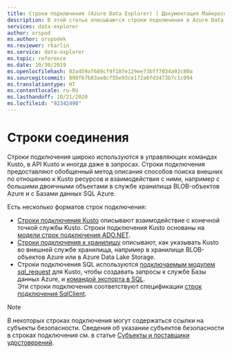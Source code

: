 ```yaml
---
title: Строки подключения (Azure Data Explorer) | Документация Майкрософт
description: В этой статье описываются строки подключения в Azure Data Explorer.
services: data-explorer
author: orspod
ms.author: orspodek
ms.reviewer: rkarlin
ms.service: data-explorer
ms.topic: reference
ms.date: 10/30/2019
ms.openlocfilehash: 02a459af689cf9f18fe129ee73bff7034a92c80a
ms.sourcegitcommit: 898f67b83ae8cf55e93ce172a6fd3473b7c1c094
ms.translationtype: HT
ms.contentlocale: ru-RU
ms.lasthandoff: 10/21/2020
ms.locfileid: "92342490"
---
```

# <a name="connection-strings"></a>Строки соединения

Строки подключения широко используются в управляющих командах Kusto, в API Kusto и иногда даже в запросах.
Строки подключения предоставляют обобщенный метод описания способов поиска внешних по отношению к Kusto ресурсов и взаимодействия с ними, например с большими двоичными объектами в службе хранилища BLOB-объектов Azure и с Базами данных SQL Azure.

Есть несколько форматов строк подключения:

* [Строки подключения Kusto](./kusto.md) описывают взаимодействие с конечной точкой службы Kusto.
  Строки подключения Kusto основаны на [модели строк подключения ADO.NET](/dotnet/framework/data/adonet/connection-string-syntax).
* [Строки подключения к хранилищу](./storage.md) описывают, как указывать Kusto во внешней службе хранилища, например в хранилище BLOB-объектов Azure или в Azure Data Lake Storage.
* Строки подключения SQL используются [подключаемым модулем sql_request](../../query/sqlrequestplugin.md) для Kusto, чтобы создавать запросы к службе Базы данных Azure, и [командой экспорта в SQL](../../management/data-export/export-data-to-sql.md).  
  Эти строки подключения соответствуют спецификации [строк подключения SqlClient](/dotnet/framework/data/adonet/connection-string-syntax#sqlclient-connection-strings).

> [!NOTE]
> В некоторых строках подключения могут содержаться ссылки на субъекты безопасности. Сведения об указании субъектов безопасности в строках подключения см. в статье [Субъекты и поставщики удостоверений](../../management/access-control/principals-and-identity-providers.md).